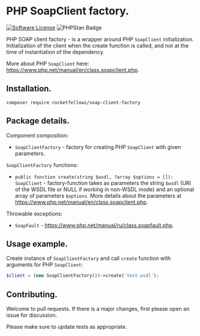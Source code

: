 # PHP SoapClient factory.

[![Software License](https://img.shields.io/badge/license-MIT-brightgreen.svg?style=flat-square)](LICENSE)
![PHPStan Badge](https://img.shields.io/badge/PHPStan-level%205-brightgreen.svg?style=flat)

PHP SOAP client factory - is a wrapper around PHP `SoapClient` initialization.
Initialization of the client when the create function is called, and not at the time of instantiation of the dependency.

More about PHP `SoapClient` here: https://www.php.net/manual/en/class.soapclient.php.

## Installation.

```shell
composer require rocketfellows/soap-client-factory
```

## Package details.

Component composition:
- `SoapClientFactory` - factory for creating PHP `SoapClient` with given parameters.

`SoapClientFactory` functions:
- `public function create(string $wsdl, ?array $options = []): SoapClient` - factory-function takes as parameters the string `$wsdl` (URI of the WSDL file or NULL if working in non-WSDL mode) and an optional array of parameters `$options`. More details about the parameters at https://www.php.net/manual/en/class.soapclient.php.

Throwable exceptions:
- `SoapFault` - https://www.php.net/manual/ru/class.soapfault.php.

## Usage example.

Create instance of `SoapClientFactory` and call `create` function with arguments for PHP `SoapClient`:

```php
$client = (new SoapClientFactory())->create('test.wsdl');
```

## Contributing.

Welcome to pull requests. If there is a major changes, first please open an issue for discussion.

Please make sure to update tests as appropriate.
